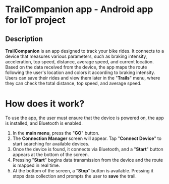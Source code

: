 # TrailCompanion app - Android app for IoT project
## Description

**TrailCompanion** is an app designed to track your bike rides. It connects to a device that measures various parameters, such as braking intensity, acceleration, top speed, distance, average speed, and current location. Based on the data received from the device, the app maps the route following the user's location and colors it according to braking intensity. Users can save their rides and view them later in the "**Trails**" menu, where they can check the total distance, top speed, and average speed.

# How does it work?

To use the app, the user must ensure that the device is powered on, the app is installed, and Bluetooth is enabled.
1. In the **main menu**, press the "**GO**" button.
2. The **Connection Manager** screen will appear. Tap "**Connect Device**" to start searching for available devices.
3. Once the device is found, it connects via Bluetooth, and a "**Start**" button appears at the bottom of the screen.
4. Pressing "**Start**" begins data transmission from the device and the route is mapped in real time.
5. At the bottom of the screen, a "**Stop**" button is available. Pressing it stops data collection and prompts the user to **save** the trail.
